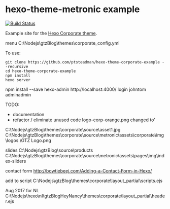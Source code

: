 # hexo-theme-metronic example 

[![Build Status](https://travis-ci.org/ptsteadman/hexo-theme-corporate-example.svg?branch=master)](https://travis-ci.org/ptsteadman/hexo-theme-corporate-example)

Example site for the [Hexo Corporate theme](https://github.com/ptsteadman/hexo-theme-corporate).


menu
C:\Nodejs\gtzBlog\themes\corporate\_config.yml

To use:

	git clone https://github.com/ptsteadman/hexo-theme-corporate-example --recursive
	cd hexo-theme-corporate-example
	npm install
	hexo server


npm install --save hexo-admin
http://localhost:4000/
login
johntom
adminadmin

TODO:
- documentation
- refactor / eliminate unused code
logo-corp-orange.png changed to'

C:\Nodejs\gtzBlog\themes\corporate\source\asset1.jpg   
C:\Nodejs\gtzBlog\themes\corporate\source\metronic\assets\corporate\img\logos  \GTZ Logo.png

slides
C:\Nodejs\gtzBlog\source\products
C:\Nodejs\gtzBlog\themes\corporate\source\metronic\assets\pages\img\index-sliders


contact form
http://bowtiebeej.com/Adding-a-Contact-Form-in-Hexo/


add to script
C:\Nodejs\gtzBlog\themes\corporate\layout\_partial\scripts.ejs

Aug 2017 for NL
C:\Nodejs\hexo\nl\gtzBlogHeyNancy\themes\corporate\layout\_partial\header.ejs